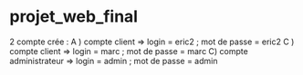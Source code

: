 # projet_web_final

2 compte crée :
  A ) compte client => login = eric2 ; mot de passe = eric2
  C ) compte client => login = marc ; mot de passe = marc
  C) compte administrateur => login = admin ; mot de passe = admin
